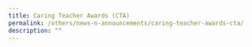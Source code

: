 ```yaml
---
title: Caring Teacher Awards (CTA)
permalink: /others/news-n-announcements/caring-teacher-awards-cta/
description: ""
---
```

